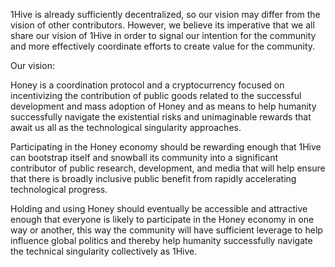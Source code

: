 1Hive is already sufficiently decentralized, so our vision may differ from the vision of other contributors. However, we believe its imperative that we all share our vision of 1Hive in order to signal our intention for the community and more effectively coordinate efforts to create value for the community. 

Our vision:

Honey is a coordination protocol and a cryptocurrency focused on incentivizing the contribution of public goods related to the successful development and mass adoption of Honey and as means to help humanity successfully navigate the existential risks and unimaginable rewards that await us all as the technological singularity approaches.

Participating in the Honey economy should be rewarding enough that 1Hive can bootstrap itself and snowball its community into a significant contributor of public research, development, and media that will help ensure that there is broadly inclusive public benefit from rapidly accelerating technological progress. 

Holding and using Honey should eventually be accessible and attractive enough that everyone is likely to participate in the Honey economy in one way or another, this way the community will have sufficient leverage to help influence global politics and thereby help humanity successfully navigate the technical singularity collectively as 1Hive. 










